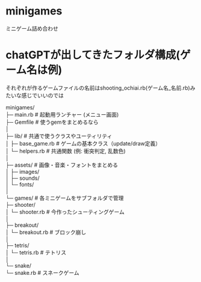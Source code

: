 # minigames
ミニゲーム詰め合わせ

# chatGPTが出してきたフォルダ構成(ゲーム名は例)
それぞれが作るゲームファイルの名前はshooting_ochiai.rb(ゲーム名_名前.rb)みたいな感じでいいのでは<br>

minigames/<br>
├─ main.rb               # 起動用ランチャー (メニュー画面)<br>
├─ Gemfile               # 使うgemをまとめるなら<br>
│<br>
├─ lib/                  # 共通で使うクラスやユーティリティ<br>
│   ├─ base_game.rb      # ゲームの基本クラス（update/draw定義）<br>
│   └─ helpers.rb        # 共通関数 (例: 衝突判定, 乱数色)<br>
│<br>
├─ assets/               # 画像・音楽・フォントをまとめる<br>
│   ├─ images/<br>
│   ├─ sounds/<br>
│   └─ fonts/<br>
│<br>
└─ games/                # 各ミニゲームをサブフォルダで管理<br>
    ├─ shooter/<br>
    │   └─ shooter.rb    # 今作ったシューティングゲーム<br>
    │<br>
    ├─ breakout/<br>
    │   └─ breakout.rb   # ブロック崩し<br>
    │<br>
    ├─ tetris/<br>
    │   └─ tetris.rb     # テトリス<br>
    │<br>
    └─ snake/<br>
        └─ snake.rb      # スネークゲーム<br>
